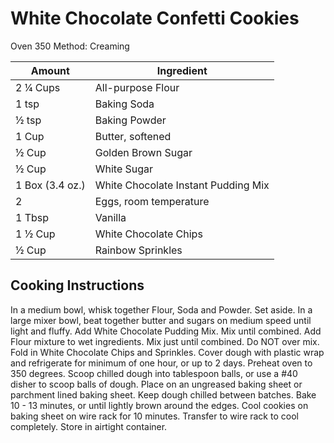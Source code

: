 # White Chocolate Confetti Cookies

Oven 350
Method: Creaming

|Amount|Ingredient|
|----|----|
2 ¼ Cups | All-purpose Flour
1 tsp | Baking Soda
½ tsp | Baking Powder
1 Cup | Butter, softened
½ Cup | Golden Brown Sugar
½ Cup | White Sugar
1 Box (3.4 oz.) | White Chocolate Instant Pudding Mix
2 | Eggs, room temperature
1 Tbsp | Vanilla
1 ½ Cup | White Chocolate Chips
½ Cup | Rainbow Sprinkles

## Cooking Instructions

In a medium bowl, whisk together Flour, Soda and Powder.  Set aside.
In a large mixer bowl, beat together butter and sugars on medium speed until light and fluffy.
Add White Chocolate Pudding Mix.
Mix until combined.
Add Flour mixture to wet ingredients.
Mix just until combined.  Do NOT over mix.
Fold in White Chocolate Chips and Sprinkles.
Cover dough with plastic wrap and refrigerate for minimum of one hour, or up to 2 days.
Preheat oven to 350 degrees.
Scoop chilled dough into tablespoon balls, or use a #40 disher to scoop balls of dough.
Place on an ungreased baking sheet or parchment lined baking sheet.
Keep dough chilled between batches.
Bake 10 - 13 minutes, or until lightly brown around the edges.
Cool cookies on baking sheet on wire rack for 10 minutes.
Transfer to wire rack to cool completely.
Store in airtight container.
